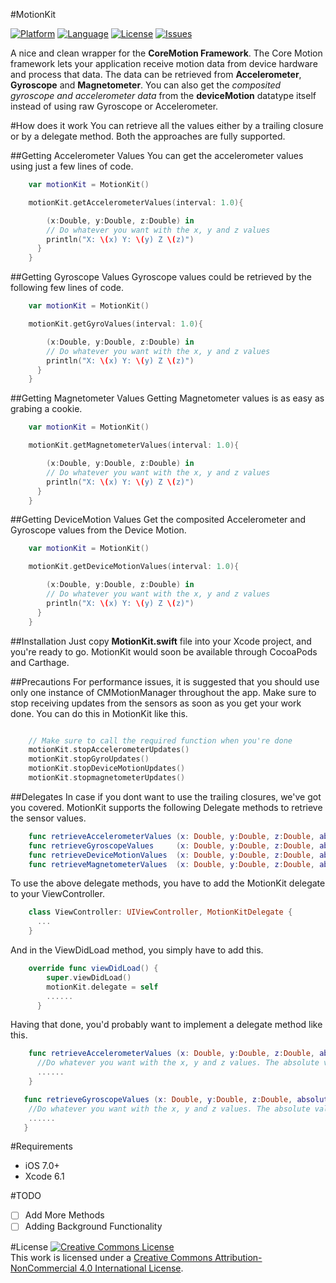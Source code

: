 #MotionKit

[![Platform](http://img.shields.io/badge/platform-ios-blue.svg?style=flat
)](https://developer.apple.com/iphone/index.action)
[![Language](http://img.shields.io/badge/language-swift-brightgreen.svg?style=flat
)](https://developer.apple.com/swift)
[![License](http://img.shields.io/badge/license-MIT-lightgrey.svg?style=flat
)](http://mit-license.org)
[![Issues](https://img.shields.io/github/issues/MHaroonBaig/MotionKit.svg?style=flat
)](https://github.com/MHaroonBaig/MotionKit/issues?state=open)

A nice and clean wrapper for the **CoreMotion Framework**. The Core Motion framework lets your application receive motion data from device hardware and process that data.
The data can be retrieved from **Accelerometer**, **Gyroscope** and **Magnetometer**.
You can also get the *composited gyroscope and accelerometer data* from the **deviceMotion** datatype itself instead of using raw Gyroscope or Accelerometer.

#How does it work
You can retrieve all the values either by a trailing closure or by a delegate method. Both the approaches are fully supported.

##Getting Accelerometer Values
You can get the accelerometer values using just a few lines of code.

```swift
    var motionKit = MotionKit()

    motionKit.getAccelerometerValues(interval: 1.0){

        (x:Double, y:Double, z:Double) in
        // Do whatever you want with the x, y and z values
        println("X: \(x) Y: \(y) Z \(z)")
      }
    }

```
##Getting Gyroscope Values
Gyroscope values could be retrieved by the following few lines of code.

```swift
    var motionKit = MotionKit()

    motionKit.getGyroValues(interval: 1.0){

        (x:Double, y:Double, z:Double) in
        // Do whatever you want with the x, y and z values
        println("X: \(x) Y: \(y) Z \(z)")
      }
    }

```
##Getting Magnetometer Values
Getting Magnetometer values is as easy as grabing a cookie.

```swift
    var motionKit = MotionKit()

    motionKit.getMagnetometerValues(interval: 1.0){

        (x:Double, y:Double, z:Double) in
        // Do whatever you want with the x, y and z values
        println("X: \(x) Y: \(y) Z \(z)")
      }
    }

```
##Getting DeviceMotion Values
Get the composited Accelerometer and Gyroscope values from the Device Motion.

```swift
    var motionKit = MotionKit()

    motionKit.getDeviceMotionValues(interval: 1.0){

        (x:Double, y:Double, z:Double) in
        // Do whatever you want with the x, y and z values
        println("X: \(x) Y: \(y) Z \(z)")
      }
    }

```
##Installation
Just copy **MotionKit.swift** file into your Xcode project, and you're ready to go.
MotionKit would soon be available through CocoaPods and Carthage.

##Precautions
For performance issues, it is suggested that you should use only one instance of CMMotionManager throughout the app. Make sure to stop receiving updates from the sensors as soon as you get your work done.
You can do this in MotionKit like this.
```swift

    // Make sure to call the required function when you're done
    motionKit.stopAccelerometerUpdates()
    motionKit.stopGyroUpdates()
    motionKit.stopDeviceMotionUpdates()
    motionKit.stopmagnetometerUpdates()

```

##Delegates
In case if you dont want to use the trailing closures, we've got you covered. MotionKit supports the following Delegate methods to retrieve the sensor values.
```swift
    func retrieveAccelerometerValues (x: Double, y:Double, z:Double, absoluteValue: Double)
    func retrieveGyroscopeValues     (x: Double, y:Double, z:Double, absoluteValue: Double)
    func retrieveDeviceMotionValues  (x: Double, y:Double, z:Double, absoluteValue: Double)
    func retrieveMagnetometerValues  (x: Double, y:Double, z:Double, absoluteValue: Double)
```
To use the above delegate methods, you have to add the MotionKit delegate to your ViewController.
```swift
    class ViewController: UIViewController, MotionKitDelegate {
      ...
    }
```
And in the ViewDidLoad method, you simply have to add this.
```swift
    override func viewDidLoad() {
        super.viewDidLoad()
        motionKit.delegate = self
        ......
      }

```
Having that done, you'd probably want to implement a delegate method like this.
```swift
    func retrieveAccelerometerValues (x: Double, y:Double, z:Double, absoluteValue: Double){
      //Do whatever you want with the x, y and z values. The absolute value is calculated through vector mathematics
      ......
    }

   func retrieveGyroscopeValues (x: Double, y:Double, z:Double, absoluteValue: Double){
    //Do whatever you want with the x, y and z values. The absolute value is calculated through vector mathematics
    ......
   }

```

#Requirements
* iOS 7.0+
* Xcode 6.1

#TODO
- [ ] Add More Methods
- [ ] Adding Background Functionality

#License
<a rel="license" href="http://creativecommons.org/licenses/by-nc/4.0/"><img alt="Creative Commons License" style="border-width:0" src="https://i.creativecommons.org/l/by-nc/4.0/88x31.png" /></a><br />This work is licensed under a <a rel="license" href="http://creativecommons.org/licenses/by-nc/4.0/">Creative Commons Attribution-NonCommercial 4.0 International License</a>.
